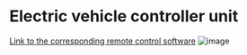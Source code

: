 # Electric vehicle controller unit

[Link to the corresponding remote control software](https://github.com/kenan-kajkus/Electric-vehicle-remote)
![image](http://kajkus.eu/images/bollerwagen_pre.jpg)
